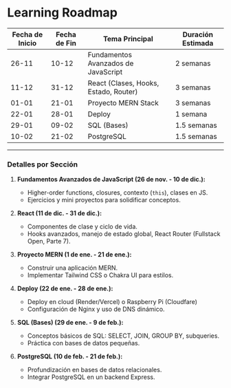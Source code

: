 # Learning Roadmap



| Fecha de Inicio | Fecha de Fin    | Tema Principal                        | Duración Estimada |
| --------------- | --------------- | ------------------------------------- | ----------------- |
| 26-11 | 10-12 | Fundamentos Avanzados de JavaScript   | 2 semanas         |
| 11-12 | 31-12 | React (Clases, Hooks, Estado, Router) | 3 semanas         |
| 01-01 | 21-01 | Proyecto MERN Stack                   | 3 semanas         |
| 22-01 | 28-01 | Deploy                                | 1 semana          |
| 29-01 | 09-02 | SQL (Bases)                           | 1.5 semanas       |
| 10-02 | 21-02 | PostgreSQL                            | 1.5 semanas       |

---

### **Detalles por Sección**

1. **Fundamentos Avanzados de JavaScript (26 de nov. - 10 de dic.):**
    - Higher-order functions, closures, contexto (`this`), clases en JS.
    - Ejercicios y mini proyectos para solidificar conceptos.
    
2. **React (11 de dic. - 31 de dic.):**
    - Componentes de clase y ciclo de vida.
    - Hooks avanzados, manejo de estado global, React Router (Fullstack Open, Parte 7).
3. **Proyecto MERN (1 de ene. - 21 de ene.):**
    - Construir una aplicación MERN.
    - Implementar Tailwind CSS o Chakra UI para estilos.
    
1. **Deploy (22 de ene. - 28 de ene.):**
    - Deploy en cloud (Render/Vercel) o Raspberry Pi (Cloudfare)
    - Configuración de Nginx y uso de DNS dinámico.
    
1. **SQL (Bases) (29 de ene. - 9 de feb.):**
    - Conceptos básicos de SQL: SELECT, JOIN, GROUP BY, subqueries.
    - Práctica con bases de datos pequeñas.
    
1. **PostgreSQL (10 de feb. - 21 de feb.):**
    - Profundización en bases de datos relacionales.
    - Integrar PostgreSQL en un backend Express.